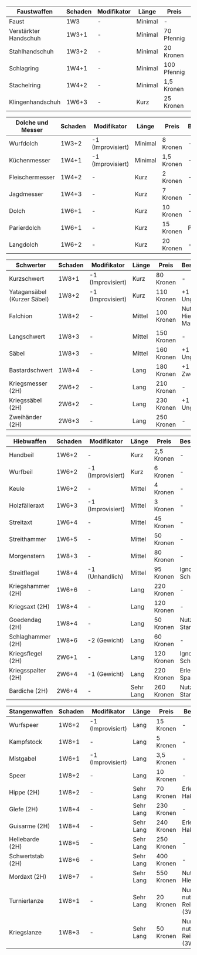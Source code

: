 | Faustwaffen	 | Schaden | Modifikator | Länge | Preis | Besonderheit | 
|----------|----------|----------|----------|----------|----------|
| Faust | 1W3 | - | Minimal | -	 |-	 |
| Verstärkter Handschuh | 1W3+1 | - | Minimal | 70 Pfennig |-	 |
| Stahlhandschuh | 1W3+2 | - | Minimal | 20 Kronen	 |-	 |
| Schlagring | 1W4+1 | - | Minimal | 100 Pfennig |-	 |
| Stachelring | 1W4+2 | - | Minimal | 1,5 Kronen	 |-	 |
| Klingenhandschuh | 1W6+3 | - | Kurz | 25 Kronen |-	 |

| Dolche und Messer	 | Schaden | Modifikator | Länge | Preis | Besonderheit | 
|----------|----------|----------|----------|----------|----------|
| Wurfdolch | 1W3+2 | -1 (Improvisiert)	 | Minimal | 8 Kronen	 |-	 |
| Küchenmesser | 1W4+1 | -1 (Improvisiert)	 | Minimal | 1,5 Kronen |-	 |
| Fleischermesser | 1W4+2 | - | Kurz | 2 Kronen		 |-	 |
| Jagdmesser | 1W4+3 | - | Kurz | 7 Kronen |-	 |
| Dolch | 1W6+1 | - | Kurz | 10 Kronen	 |-	 |
| Parierdolch | 1W6+1 | - | Kurz | 15 Kronen | Paradewaffe	 |
| Langdolch | 1W6+2 | - | Kurz | 20 Kronen |-	 |

| Schwerter	 | Schaden | Modifikator | Länge | Preis | Besonderheit | 
|----------|----------|----------|----------|----------|----------|
| Kurzschwert | 1W8+1	 | -1 (Improvisiert)	 | Kurz | 80 Kronen		 |-	 |
| Yatagansäbel (Kurzer Säbel) | 1W8+2	 | -1 (Improvisiert)	 | Kurz | 110 Kronen | +1 SP gegen Ungepanzert |
| Falchion | 1W8+2 | - | Mittel | 100 Kronen		 |Nutzbar für Hiebwaffen-Manöver	 |
| Langschwert | 1W8+3 | - | Mittel | 150 Kronen |-	 |
| Säbel | 1W8+3 | - | Mittel | 160 Kronen		 |+1 SP gegen Ungepanzert	 |
| Bastardschwert | 1W8+4 | - | Lang | 180 Kronen	 | +1 SP wenn Zweihändig	 |
| Kriegsmesser (2H)	 | 2W6+2 | - | Lang | 210 Kronen |-	 |
| Kriegssäbel (2H)	 | 2W6+2 | - | Lang | 230 Kronen		 |+1 SP gegen Ungepanzert	 |
| Zweihänder (2H) | 2W6+3 | - | Lang | 250 Kronen	 | - |

| Hiebwaffen	 | Schaden | Modifikator | Länge | Preis | Besonderheit | 
|----------|----------|----------|----------|----------|----------|
| Handbeil | 1W6+2	 | -	 | Kurz | 2,5 Kronen		 |-	 |
| Wurfbeil | 1W6+2	 | -1 (Improvisiert)	 | Kurz | 6 Kronen	 | - |
| Keule | 1W6+2 | - | Mittel | 4 Kronen		 | -	 |
| Holzfälleraxt | 1W6+3 | -1 (Improvisiert) | Mittel | 3 Kronen |-	 |
| Streitaxt | 1W6+4 | - | Mittel | 45 Kronen		 | -	 |
| Streithammer | 1W6+5 | - | Mittel | 50 Kronen	 | -	 |
| Morgenstern	 | 1W8+3 | - | Mittel | 80 Kronen |-	 |
| Streitflegel	 | 1W8+4 | -1 (Unhandlich) | Mittel | 95 Kronen		 | Ignoriert Schilde	 |
| Kriegshammer (2H) | 1W6+6 | - | Lang | 220 Kronen	 | - |
| Kriegsaxt (2H) | 1W8+4 | - | Lang | 120 Kronen	 | -	 |
| Goedendag (2H)	 | 1W8+4 | - | Lang | 50 Kronen | Nutzbar als Stangenwaffe	 |
| Schlaghammer (2H)	 | 1W8+6 | -2 (Gewicht) | Lang | 60 Kronen		 | -	 |
| Kriegsflegel (2H) | 2W6+1 | - | Lang | 120 Kronen	 | Ignoriert Schilde |
| Kriegsspalter (2H) | 2W6+4 | -1 (Gewicht) | Lang | 220 Kronen	 | Erleichtert Spalten |
| Bardiche (2H) | 2W6+4 | - | Sehr Lang | 260 Kronen	 | Nutzbar als Stangenwaffe |

| Stangenwaffen	 | Schaden | Modifikator | Länge | Preis | Besonderheit | 
|----------|----------|----------|----------|----------|----------|
| Wurfspeer | 1W6+2	 | -1 (Improvisiert)	 | Lang | 15 Kronen |-	 |
| Kampfstock | 1W8+1		 | -	 | Lang | 5 Kronen	| - |
| Mistgabel | 1W6+1 | -1 (Improvisiert) | Lang | 3,5 Kronen		 | -	 |
| Speer | 1W8+2 | - | Lang | 10 Kronen |-	 |
| Hippe (2H) | 1W8+2| - | Sehr Lang | 70 Kronen 	| Erleichtert Hakenmanöver	 |
| Glefe (2H) | 1W8+4 | - | Sehr Lang | 230 Kronen	 | -	 |
| Guisarme (2H)	 | 1W8+4 | - | Sehr Lang | 240 Kronen | Erleichtert Hakenmanöver	 |
| Hellebarde (2H)		 | 1W8+5 | - | Sehr Lang | 250 Kronen	| -	 |
| Schwertstab (2H) | 1W8+6 | - | Sehr Lang | 400 Kronen	 | - |
| Mordaxt (2H) | 1W8+7 | - | Sehr Lang | 550 Kronen	| Nutzbar als Hiebwaffe	 |
| Turnierlanze	 | 1W8+1 | - | Sehr Lang | 20 Kronen | Nur zu Pferd nutzbar / Reiterangriff (3W8+1)	 |
| Kriegslanze	 | 1W8+3 | - | Sehr Lang | 50 Kronen | Nur zu Pferd nutzbar / Reiterangriff (3W8+3)	 |
